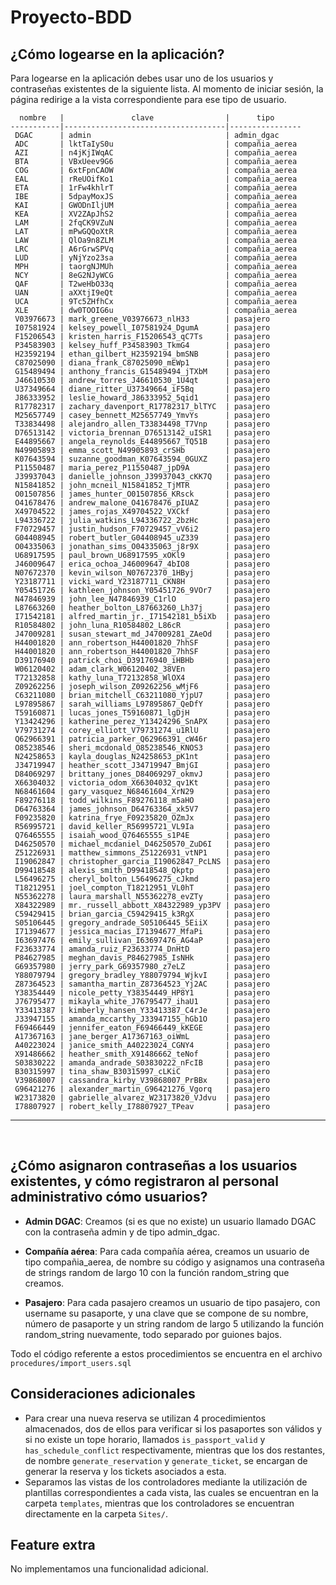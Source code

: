 # Proyecto-BDD

## ¿Cómo logearse en la aplicación?

Para logearse en la aplicación debes usar uno de los usuarios y contraseñas existentes de la siguiente lista. Al momento de iniciar sesión, la página redirige a la vista correspondiente para ese tipo de usuario.

```
  nombre   |               clave                |      tipo
-----------|------------------------------------|----------------
 DGAC      | admin                              | admin_dgac
 ADC       | lktTaIyS0u                         | compañia_aerea
 AZI       | n4jKjIWqAC                         | compañia_aerea
 BTA       | VBxUeev9G6                         | compañia_aerea
 COG       | 6xtFpnCAOW                         | compañia_aerea
 EAL       | rReUOifKo1                         | compañia_aerea
 ETA       | 1rFw4khlrT                         | compañia_aerea
 IBE       | 5dpayMoxJS                         | compañia_aerea
 KAI       | GWODnIljUM                         | compañia_aerea
 KEA       | XV2ZApJhS2                         | compañia_aerea
 LAM       | 2fqCK9VZuN                         | compañia_aerea
 LAT       | mPwGQQoXtR                         | compañia_aerea
 LAW       | QlOa9n8ZLM                         | compañia_aerea
 LRC       | A6rGrwSPVq                         | compañia_aerea
 LUD       | yNjYzo23sa                         | compañia_aerea
 MPH       | taorgNJMUh                         | compañia_aerea
 NCY       | 8eG2NJyWCG                         | compañia_aerea
 QAF       | T2weHbO33q                         | compañia_aerea
 UAN       | aXXtjI9eQt                         | compañia_aerea
 UCA       | 9Tc5ZHfhCx                         | compañia_aerea
 XLE       | dw0TOOIG6u                         | compañia_aerea
 V03976673 | mark_greene_V03976673_nlH33        | pasajero
 I07581924 | kelsey_powell_I07581924_DgumA      | pasajero
 F15206543 | kristen_harris_F15206543_qC7Ts     | pasajero
 P34583903 | kelsey_huff_P34583903_TkmG4        | pasajero
 H23592194 | ethan_gilbert_H23592194_bmSNB      | pasajero
 C87025090 | diana_frank_C87025090_mEWp1        | pasajero
 G15489494 | anthony_francis_G15489494_jTXbM    | pasajero
 J46610530 | andrew_torres_J46610530_1U4qt      | pasajero
 U37349664 | diane_ritter_U37349664_iF5Bq       | pasajero
 J86333952 | leslie_howard_J86333952_5qid1      | pasajero
 R17782317 | zachary_davenport_R17782317_blTYC  | pasajero
 M25657749 | casey_bennett_M25657749_YmvYs      | pasajero
 T33834498 | alejandro_allen_T33834498_T7Vnp    | pasajero
 D76513142 | victoria_brennan_D76513142_uISR1   | pasajero
 E44895667 | angela_reynolds_E44895667_TQ51B    | pasajero
 N49905893 | emma_scott_N49905893_crSHb         | pasajero
 K07643594 | suzanne_goodman_K07643594_0GUXZ    | pasajero
 P11550487 | maria_perez_P11550487_jpD9A        | pasajero
 J39937043 | danielle_johnson_J39937043_cKK7Q   | pasajero
 N15841852 | john_mcneil_N15841852_TjMTR        | pasajero
 O01507856 | james_hunter_O01507856_KRsck       | pasajero
 O41678476 | andrew_malone_O41678476_pIUAZ      | pasajero
 X49704522 | james_rojas_X49704522_VXCkf        | pasajero
 L94336722 | julia_watkins_L94336722_2bzHc      | pasajero
 F70729457 | justin_hudson_F70729457_vV6i2      | pasajero
 G04408945 | robert_butler_G04408945_uZ339      | pasajero
 O04335063 | jonathan_sims_O04335063_j8r9X      | pasajero
 U68917595 | paul_brown_U68917595_xOKl9         | pasajero
 J46009647 | erica_ochoa_J46009647_4bIO8        | pasajero
 N07672370 | kevin_wilson_N07672370_1HByj       | pasajero
 Y23187711 | vicki_ward_Y23187711_CKN8H         | pasajero
 Y05451726 | kathleen_johnson_Y05451726_9VOr7   | pasajero
 N47846939 | john_lee_N47846939_C1rlO           | pasajero
 L87663260 | heather_bolton_L87663260_Lh37j     | pasajero
 I71542181 | alfred_martin_jr._I71542181_b5iXb  | pasajero
 R10584802 | john_luna_R10584802_L86cR          | pasajero
 J47009281 | susan_stewart_md_J47009281_ZAeOd   | pasajero
 H44001820 | ann_robertson_H44001820_7hhSF      | pasajero
 H44001820 | ann_robertson_H44001820_7hhSF      | pasajero
 D39176940 | patrick_choi_D39176940_iHBHb       | pasajero
 W06120402 | adam_clark_W06120402_38VEn         | pasajero
 T72132858 | kathy_luna_T72132858_WlOX4         | pasajero
 Z09262256 | joseph_wilson_Z09262256_wMjF6      | pasajero
 C63211080 | brian_mitchell_C63211080_YjpU7     | pasajero
 L97895867 | sarah_williams_L97895867_QeDfY     | pasajero
 T59160871 | lucas_jones_T59160871_lgDjH        | pasajero
 Y13424296 | katherine_perez_Y13424296_SnAPX    | pasajero
 V79731274 | corey_elliott_V79731274_u1RlU      | pasajero
 Q62966391 | patricia_parker_Q62966391_cW46r    | pasajero
 O85238546 | sheri_mcdonald_O85238546_KNOS3     | pasajero
 N24258653 | kayla_douglas_N24258653_pK1nt      | pasajero
 J34719947 | heather_scott_J34719947_BmjGI      | pasajero
 D84069297 | brittany_jones_D84069297_okmvJ     | pasajero
 X66304032 | victoria_odom_X66304032_qv1Kt      | pasajero
 N68461604 | gary_vasquez_N68461604_XrN29       | pasajero
 F89276118 | todd_wilkins_F89276118_m5aHO       | pasajero
 D64763364 | james_johnson_D64763364_xk5V7      | pasajero
 F09235820 | katrina_frye_F09235820_OZmJx       | pasajero
 R56995721 | david_keller_R56995721_VL9Ia       | pasajero
 Q76465555 | isaiah_wood_Q76465555_s1P4E        | pasajero
 D46250570 | michael_mcdaniel_D46250570_ZuD6I   | pasajero
 Z51226931 | matthew_simmons_Z51226931_vtNP1    | pasajero
 I19062847 | christopher_garcia_I19062847_PcLNS | pasajero
 D99418548 | alexis_smith_D99418548_Qkptp       | pasajero
 L56496275 | cheryl_bolton_L56496275_cJkmd      | pasajero
 T18212951 | joel_compton_T18212951_VL0hT       | pasajero
 N55362278 | laura_marshall_N55362278_evZTy     | pasajero
 X84322989 | mr._russell_abbott_X84322989_yp3PV | pasajero
 C59429415 | brian_garcia_C59429415_k3RgX       | pasajero
 S05106445 | gregory_andrade_S05106445_5EiiX    | pasajero
 I71394677 | jessica_macias_I71394677_MfaPi     | pasajero
 I63697476 | emily_sullivan_I63697476_AG4aP     | pasajero
 F23633774 | amanda_ruiz_F23633774_DnHtD        | pasajero
 P84627985 | meghan_davis_P84627985_IsNHk       | pasajero
 G69357980 | jerry_park_G69357980_z7eLZ         | pasajero
 Y88079794 | gregory_bradley_Y88079794_WjkvI    | pasajero
 Z87364523 | samantha_martin_Z87364523_Yj2AC    | pasajero
 Y38354449 | nicole_petty_Y38354449_HP8Y1       | pasajero
 J76795477 | mikayla_white_J76795477_ihaU1      | pasajero
 Y33413387 | kimberly_hansen_Y33413387_C4rJe    | pasajero
 J33947155 | amanda_mccarthy_J33947155_hGb1O    | pasajero
 F69466449 | jennifer_eaton_F69466449_kKEGE     | pasajero
 A17367163 | jane_berger_A17367163_oiWmL        | pasajero
 A40223024 | janice_smith_A40223024_CGNY4       | pasajero
 X91486662 | heather_smith_X91486662_teNof      | pasajero
 S03830222 | amanda_andrade_S03830222_nFcIB     | pasajero
 B30315997 | tina_shaw_B30315997_cLKiC          | pasajero
 V39868007 | cassandra_kirby_V39868007_PrBBx    | pasajero
 G96421276 | alexander_martin_G96421276_Vgorq   | pasajero
 W23173820 | gabrielle_alvarez_W23173820_VJdvu  | pasajero
 I78807927 | robert_kelly_I78807927_TPeav       | pasajero
```

-------


<br/>

## ¿Cómo asignaron contraseñas a los usuarios existentes, y cómo registraron al personal administrativo cómo usuarios?

- **Admin DGAC**: Creamos (si es que no existe) un usuario llamado DGAC con la contraseña admin y de tipo admin_dgac.

- **Compañía aérea**: Para cada compañía aérea, creamos un usuario de tipo compañia_aerea, de nombre su código y asignamos una contraseña de strings random de largo 10 con la función random_string que creamos.

- **Pasajero**: Para cada pasajero creamos un usuario de tipo pasajero, con username su pasaporte, y una clave que se compone de su nombre, número de pasaporte y un string random de largo 5 utilizando la función random_string nuevamente, todo separado por guiones bajos.

 Todo el código referente a estos procedimientos se encuentra en el archivo `procedures/import_users.sql`

 ## Consideraciones adicionales
 - Para crear una nueva reserva se utilizan 4 procedimientos almacenados, dos de ellos para verificar si los pasaportes son válidos y si no existe un tope horario, llamados `is_passport_valid` y `has_schedule_conflict` respectivamente, mientras que los dos restantes, de nombre `generate_reservation` y `generate_ticket`, se encargan de generar la reserva y los tickets asociados a esta.
 - Separamos las vistas de los controladores mediante la utilización de plantillas correspondientes a cada vista, las cuales se encuentran en la carpeta `templates`, mientras que los controladores se encuentran directamente en la carpeta `Sites/`.

 ## Feature extra

 No implementamos una funcionalidad adicional.
